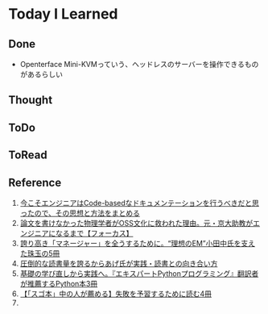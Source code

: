 # Today I Learned

## Done
- Openterface Mini-KVMっていう、ヘッドレスのサーバーを操作できるものがあるらしい

## Thought

## ToDo

## ToRead

## Reference
1. [今こそエンジニアはCode-basedなドキュメンテーションを行うべきだと思ったので、その思想と方法をまとめる](https://zenn.dev/ryokomy/articles/a2fa332bcfe8d8)
2. [論文を書けなかった物理学者がOSS文化に救われた理由。元・京大助教がエンジニアになるまで【フォーカス】](https://levtech.jp/media/article/focus/detail_613/)
3. [誇り高き「マネージャー」を全うするために。“理想のEM”小田中氏を支えた珠玉の5冊](https://levtech.jp/media/article/interview/detail_465/)
4. [圧倒的な読書量を誇るからあげ氏が実践・読書との向き合い方](https://levtech.jp/media/article/column/detail_431/)
5. [基礎の学び直しから実践へ。『エキスパートPythonプログラミング』翻訳者が推薦するPython本3冊](https://levtech.jp/media/article/column/detail_560/)
6. [【「スゴ本」中の人が薦める】失敗を予習するために読む4冊](https://levtech.jp/media/article/column/detail_348/)
7. 